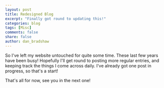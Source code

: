 ```yaml
---
layout: post
title: Redesigned Blog
excerpt: "Finally got round to updating this!"
categories: blog
tags: [Misc]
comments: false
share: false
author: dan_bradshaw
---
```


So I've left my website untouched for quite some time. These last few years have been busy!
Hopefully I'll get round to posting more regular entries, and keeping track the things I come across daily.
I've already got one post in progress, so that's a start!

That's all for now, see you in the next one!
